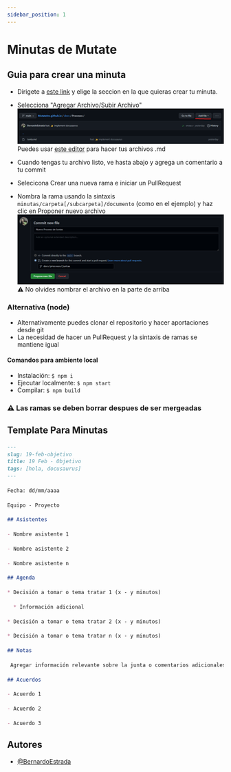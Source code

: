 ```yaml
---
sidebar_position: 1
---
```


# Minutas de Mutate

## Guia para crear una minuta

- Dirigete a
[este link](https://github.com/MutateInc/MutateInc.github.io/tree/main/blog)
y elige la seccion en la que quieras crear tu minuta.

- Selecciona "Agregar Archivo/Subir Archivo"
![Selecciona "Agregar Archivo/Subir Archivo"](/img/docs/welcome/ss1.png)
  Puedes usar [este editor](https://readme.so/editor) para hacer tus archivos .md

- Cuando tengas tu archivo listo, ve hasta abajo y agrega un comentario a tu commit
- Selecicona Crear una nueva rama e iniciar un PullRequest
- Nombra la rama usando la sintaxis `minutas/carpeta[/subcarpeta]/documento` (como en el ejemplo) y haz clic en Proponer nuevo archivo
![Nombra la rama](/img/docs/welcome/ss2.png)
  ⚠️ No olvides nombrar el archivo en la parte de arriba

### Alternativa (node)

- Alternativamente puedes clonar el repositorio y hacer aportaciones desde git
- La necesidad de hacer un PullRequest y la sintaxis de ramas se mantiene igual

#### Comandos para ambiente local

- Instalación: `$ npm i`
- Ejecutar localmente: `$ npm start`
- Compilar: `$ npm build`

### ⚠️ Las ramas se deben borrar despues de ser mergeadas

## Template Para Minutas
```md
---
slug: 19-feb-objetivo
title: 19 Feb - Objetivo
tags: [hola, docusaurus]
---

Fecha: dd/mm/aaaa

Equipo - Proyecto

## Asistentes

- Nombre asistente 1

- Nombre asistente 2

- Nombre asistente n

## Agenda

* Decisión a tomar o tema tratar 1 (x - y minutos)
  
  * Información adicional

* Decisión a tomar o tema tratar 2 (x - y minutos)

* Decisión a tomar o tema tratar n (x - y minutos)

## Notas

 Agregar información relevante sobre la junta o comentarios adicionales.

## Acuerdos

- Acuerdo 1

- Acuerdo 2

- Acuerdo 3
```

## Autores
- [@BernardoEstrada](https://www.github.com/BernardoEstrada)
